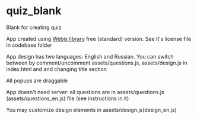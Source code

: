 # quiz_blank
Blank for creating quiz

App created using [Webix library](http://webix.com) free (standard) version. See it's license file in codebase folder 

App design has two languages: English and Russian.
You can switch between by comment/uncomment assets/questions.js, assets/design.js in index.html and and changing title section 

All popups are draggable

App doesn't need server: all questions are in assets/questions.js (assets/questions_en.js) file (see instructions in it)

You may customize design elements in assets/design.js(design_en.js)
